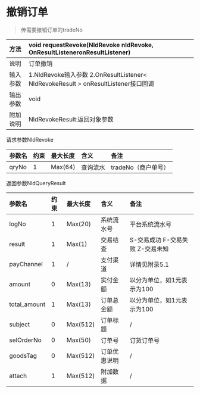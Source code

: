 # 撤销订单

> 传需要撤销订单的tradeNo

| 方法 | void requestRevoke\(NldRevoke nldRevoke, OnResultListeneronResultListener\) |
| :--- | :--- |
| 说明 | 订单撤销 |
| 输入参数 | 1.NldRevoke输入参数 2.OnResultListener&lt; NldRevokeResult &gt; onResultListener接口回调 |
| 输出参数 | void |
| 附加说明 | NldRevokeResult:返回对象参数 |

请求参数NldRevoke

| 参数名 | 约束 | 最大长度 | 含义 | 备注 |
| :--- | :--- | :--- | :--- | :--- |
| qryNo | 1 | Max\(64\) | 查询流水 | tradeNo（商户单号） |

返回参数NldQueryResult

| 参数名 | 约束 | 最大长度 | 含义 | 备注 |
| :--- | :--- | :--- | :--- | :--- |
| logNo | 1 | Max\(20\) | 系统流水号 | 平台系统流水号 |
| result | 1 | Max\(1\) | 交易结查 | S-交易成功 F-交易失败 Z-交易未知  |
| payChannel | 1 | / | 支付渠道 | 详情见附录5.1 |
| amount | 0 | Max\(13\) | 实付金额 | 以分为单位，如1元表示为100 |
| total\_amount | 1 | Max\(13\) | 订单总金额 | 以分为单位，如1元表示为100 |
| subject | 0 | Max\(512\) | 订单标题 | / |
| selOrderNo | 0 | Max\(50\) | 订单号 | 订货订单号 |
| goodsTag | 0 | Max\(512\) | 订单优惠说明 | / |
| attach | 1 | Max\(512\) | 附加数据 | / |



